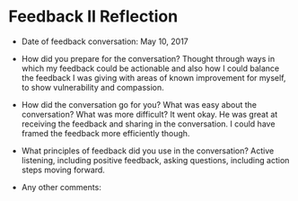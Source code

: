 # Feedback II Reflection

* Date of feedback conversation: 
May 10, 2017

* How did you prepare for the conversation? 
Thought through ways in which my feedback could be actionable and also how I could balance the feedback I was giving with areas of known improvement for myself, to show vulnerability and compassion.

* How did the conversation go for you? What was easy about the conversation? What was more difficult? 
It went okay.  He was great at receiving the feedback and sharing in the conversation.  I could have framed the feedback more efficiently though.

* What principles of feedback did you use in the conversation?
Active listening, including positive feedback, asking questions, including action steps moving forward.

* Any other comments:
